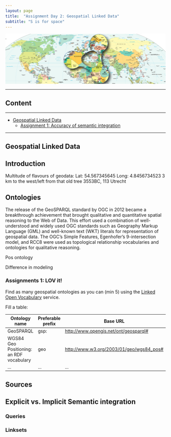 ```yaml
---
layout: page
title:  "Assignment Day 2: Geospatial Linked Data"
subtitle: "S is for space"
---
```


<img src="gld.png" alt="Geospatial Linked Data">

---------------

## Content
---

- [Geospatial Linked Data](#recon)
  - [Assignment 1: Accuracy of semantic integration](#ass1)

--------------
## Geospatial Linked Data <a name="gld"></a>

## Introduction

Multitude of flavours of geodata:
Lat:   54.567345645
Long: 4.8456734523
3 km to the west/left from that old tree
3553BC, 113
Utrecht



## Ontologies

The release of the GeoSPARQL standard by OGC in 2012 became a breakthrough achievement that 
brought qualitative and quantitative spatial reasoning to the Web of Data. 
This effort used a combination of well-understood and widely used OGC standards such as Geography Markup Language (GML) 
and well-known text (WKT) literals for representation of geospatial data. The OGC’s Simple Features, 
Egenhofer’s 9-intersection model, and RCC8 were used as topological relationship vocabularies and ontologies 
for qualitative reasoning. 

Pos ontology

Difference in modeling


### Assignments 1: LOV it!

Find as many geospatial ontologies as you can (min 5) 
using the [Linked Open Vocabulary](https://lov.linkeddata.es/dataset/lov) service.

Fill a table:

| Ontology name | Preferable prefix | Base URL |
| ---- | --- | -------------- |
| GeoSPARQL | gsp: | http://www.opengis.net/ont/geosparql# |
| WGS84 Geo Positioning: an RDF vocabulary | geo | http://www.w3.org/2003/01/geo/wgs84_pos# |
| ... | ... | ... |







## Sources







## Explicit vs. Implicit Semantic integration

### Queries

### Linksets
